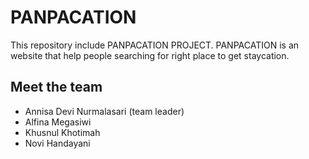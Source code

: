# PANPACATION

This repository include PANPACATION PROJECT. 
PANPACATION is an website that help people searching for right place to get staycation.

## Meet the team

* Annisa Devi Nurmalasari (team leader)
* Alfina Megasiwi
* Khusnul Khotimah
* Novi Handayani

